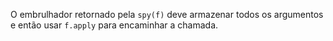 O embrulhador retornado pela `spy(f)` deve armazenar todos os argumentos e então usar `f.apply` para encaminhar a chamada.
